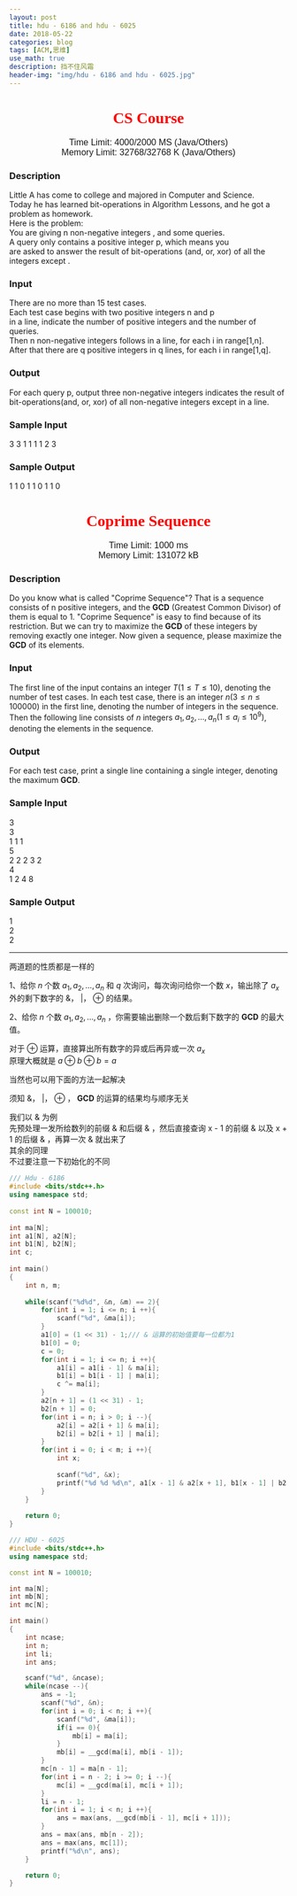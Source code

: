 ```yaml
---
layout: post
title: hdu - 6186 and hdu - 6025
date: 2018-05-22
categories: blog
tags: [ACM,思维]
use_math: true
description: 挡不住风霜
header-img: "img/hdu - 6186 and hdu - 6025.jpg"
---
```





<center><h1><font face="verdana" color="red"> CS Course </font></h1></center>

<center><font size="3" face="arial"> Time Limit: 4000/2000 MS (Java/Others)  </font></center>	 
<center><font size="3" face="arial"> Memory Limit: 32768/32768 K (Java/Others) </font></center>	 	



### Description

Little A has come to college and majored in Computer and Science.<br>
Today he has learned bit-operations in Algorithm Lessons, and he got a problem as homework.<br>
Here is the problem:<br>
You are giving n non-negative integers , and some queries.<br>
A query only contains a positive integer p, which means you <br>
are asked to answer the result of bit-operations (and, or, xor) of all the integers except .<br>


### Input

There are no more than 15 test cases. <br>
Each test case begins with two positive integers n and p<br>
in a line, indicate the number of positive integers and the number of queries.<br>
Then n non-negative integers  follows in a line,  for each i in range[1,n].<br>
After that there are q positive integers in q lines,  for each i in range[1,q].<br>


### Output

For each query p, output three non-negative integers indicates the result of bit-operations(and, or, xor) of all non-negative integers except  in a line.<br>


### Sample Input

3 3 1 1 1 1 2 3<br>


### Sample Output

1 1 0 1 1 0 1 1 0<br>






<center><h1><font face="verdana" color="red"> Coprime Sequence </font></h1></center>

<center><font size="3" face="arial"> Time Limit: 1000 ms  </font></center>	 
<center><font size="3" face="arial"> Memory Limit: 131072 kB </font></center>	 	



### Description

Do you know what is called "Coprime Sequence"? That is a sequence consists of n positive integers, and the **GCD** (Greatest Common Divisor) of them is equal to 1. 
"Coprime Sequence" is easy to find because of its restriction. But we can try to maximize the **GCD** of these integers by removing exactly one integer. Now given a sequence, please maximize the **GCD** of its elements.


### Input

The first line of the input contains an integer $T(1≤T≤10)$, denoting the number of test cases. 
In each test case, there is an integer $n(3≤n≤100000)$ in the first line, denoting the number of integers in the sequence. 
Then the following line consists of $n$ integers $a_1,a_2,...,a_n(1≤a_i≤10^9)$, denoting the elements in the sequence.


### Output

For each test case, print a single line containing a single integer, denoting the maximum **GCD**.


### Sample Input

3<br>
3<br>
1 1 1<br>
5<br>
2 2 2 3 2<br>
4<br>
1 2 4 8<br>


### Sample Output

1<br>
2<br>
2<br>

***
两道题的性质都是一样的

1、给你 $n$ 个数 $a_1,a_2,…,a_n$ 和 $q$ 次询问，每次询问给你一个数 $x$，输出除了 $a_x$ 外的剩下数字的 $\&$， $|$， $\oplus$ 的结果。<br>

2、给你 $n$ 个数 $a_1,a_2,…,a_n$ ，你需要输出删除一个数后剩下数字的 **GCD** 的最大值。

对于 $\oplus$ 运算，直接算出所有数字的异或后再异或一次 $a_x$<br>
原理大概就是 $a \oplus b \oplus b = a$<br>

当然也可以用下面的方法一起解决

须知 $\&$， $|$， $\oplus$ ， **GCD** 的运算的结果均与顺序无关<br>

我们以 $\&$ 为例<br>
先预处理一发所给数列的前缀 $\&$ 和后缀 $\&$ ，然后直接查询 x - 1 的前缀 $\&$ 以及 x + 1 的后缀  $\&$ ，再算一次 $\&$ 就出来了<br>
其余的同理<br>
不过要注意一下初始化的不同<br>



```C++
/// Hdu - 6186
#include <bits/stdc++.h>  
using namespace std;  
  
const int N = 100010;  
  
int ma[N];  
int a1[N], a2[N];  
int b1[N], b2[N];  
int c;  
  
int main()  
{  
    int n, m;  
  
    while(scanf("%d%d", &n, &m) == 2){  
        for(int i = 1; i <= n; i ++){  
            scanf("%d", &ma[i]);  
        }  
        a1[0] = (1 << 31) - 1;/// & 运算的初始值要每一位都为1  
        b1[0] = 0;  
        c = 0;  
        for(int i = 1; i <= n; i ++){  
            a1[i] = a1[i - 1] & ma[i];  
            b1[i] = b1[i - 1] | ma[i];  
            c ^= ma[i];  
        }  
        a2[n + 1] = (1 << 31) - 1;  
        b2[n + 1] = 0;  
        for(int i = n; i > 0; i --){  
            a2[i] = a2[i + 1] & ma[i];  
            b2[i] = b2[i + 1] | ma[i];  
        }  
        for(int i = 0; i < m; i ++){  
            int x;  
  
            scanf("%d", &x);  
            printf("%d %d %d\n", a1[x - 1] & a2[x + 1], b1[x - 1] | b2[x + 1], c ^ ma[x]);  
        }  
    }  
  
    return 0;  
}  
```



```C++
/// HDU - 6025
#include <bits/stdc++.h>
using namespace std;

const int N = 100010;

int ma[N];
int mb[N];
int mc[N];

int main()
{
    int ncase;
    int n;
    int li;
    int ans;

    scanf("%d", &ncase);
    while(ncase --){
        ans = -1;
        scanf("%d", &n);
        for(int i = 0; i < n; i ++){
            scanf("%d", &ma[i]);
            if(i == 0){
                mb[i] = ma[i];
            }
            mb[i] = __gcd(ma[i], mb[i - 1]);
        }
        mc[n - 1] = ma[n - 1];
        for(int i = n - 2; i >= 0; i --){
            mc[i] = __gcd(ma[i], mc[i + 1]);
        }
        li = n - 1;
        for(int i = 1; i < n; i ++){
            ans = max(ans, __gcd(mb[i - 1], mc[i + 1]));
        }
        ans = max(ans, mb[n - 2]);
        ans = max(ans, mc[1]);
        printf("%d\n", ans);
    }

    return 0;
}
```

